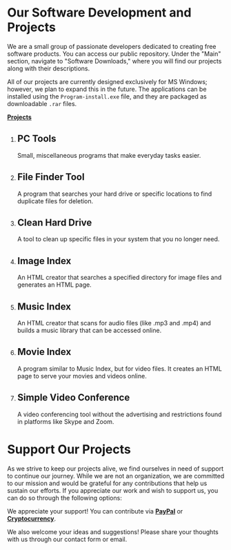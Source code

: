 # Our Software Development and Projects

We are a small group of passionate developers dedicated to creating free software products. You can access our public repository. Under the "Main" section, navigate to "Software Downloads," where you will find our projects along with their descriptions.

All of our projects are currently designed exclusively for MS Windows; however, we plan to expand this in the future. The applications can be installed using the `Program-install.exe` file, and they are packaged as downloadable `.rar` files.

**[Projects](https://onlyregistered.github.io/appfeedback/projects.images.html)**

1. ## PC Tools
   Small, miscellaneous programs that make everyday tasks easier.

2. ## File Finder Tool
   A program that searches your hard drive or specific locations to find duplicate files for deletion.

3. ## Clean Hard Drive  
   A tool to clean up specific files in your system that you no longer need.

4. ## Image Index 
   An HTML creator that searches a specified directory for image files and generates an HTML page.

5. ## Music Index
   An HTML creator that scans for audio files (like .mp3 and .mp4) and builds a music library that can be accessed online.

6. ## Movie Index
   A program similar to Music Index, but for video files. It creates an HTML page to serve your movies and videos online.

7. ## Simple Video Conference
   A video conferencing tool without the advertising and restrictions found in platforms like Skype and Zoom.

# Support Our Projects

As we strive to keep our projects alive, we find ourselves in need of support to continue our journey. While we are not an organization, we are committed to our mission and would be grateful for any contributions that help us sustain our efforts. If you appreciate our work and wish to support us, you can do so through the following options:

We appreciate your support! You can contribute via **[PayPal](https://onlyregistered.github.io/appfeedback/payment.options.html)** or **[Cryptocurrency](https://onlyregistered.github.io/appfeedback/payment.options.html)**.

We also welcome your ideas and suggestions! Please share your thoughts with us through our contact form or email.
